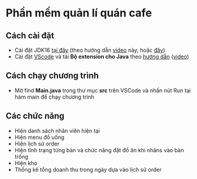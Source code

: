 # Phần mềm quản lí quán cafe

## Cách cài đặt

* Cài đặt JDK16 [tại đây](https://www.oracle.com/java/technologies/downloads/#java16-windows) (theo hướng dẫn [video](https://www.youtube.com/watch?v=kIYfCvzZngw) này, hoặc [đây](https://youtu.be/KwnavHTOBiA?t=28))
* Cài đặt [VScode](https://code.visualstudio.com/download) và tải **Bộ extension cho Java** theo [hướng dẫn](https://code.visualstudio.com/docs/languages/java) ([video](https://youtu.be/KwnavHTOBiA?t=189))

## Cách chạy chương trình

* Mở find **Main.java** trong thư mục **src** trên VSCode và nhấn nút Run tại hàm main để chạy chương trình

## Các chức năng

* Hiện danh sách nhân viên hiện tại
* Hiện menu đồ uống
* Hiện lịch sử order
* Hiện tình trạng từng bàn và chức năng đặt đồ ăn khi nhâns vào bàn trống
* Hiện kho
* Thống kê tổng doanh thu trong ngày dựa vào lịch sử order

